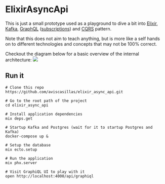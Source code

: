 # ElixirAsyncApi

This is just a small prototype used as a playground to dive a bit into [Elixir](https://elixir-lang.org/), [Kafka](https://kafka.apache.org/), [GraphQL](https://graphql.org/) ([subscriptions](https://graphql.org/blog/subscriptions-in-graphql-and-relay/)) and [CQRS](https://medium.com/@danielckv/introduction-to-cqrs-in-microservices-70e4759d9ecc) pattern.

Note that this does not aim to teach anything, but is more like a self hands on to different technologies and concepts that may not be 100% correct.

Checkout the diagram below for a basic overview of the internal architecture:
<img src="https://github.com/aviscasillas/elixir_async_api/context_diagram.jpg">


## Run it

```shell
# Clone this repo
https://github.com/aviscasillas/elixir_async_api.git

# Go to the root path of the project
cd elixir_async_api

# Install application dependencies
mix deps.get

# Startup Kafka and Postgres (wait for it to startup Postgres and Kafka)
docker-compose up &

# Setup the database
mix ecto.setup

# Run the application
mix phx.server

# Visit GraphiQL UI to play with it
open http://localhost:4000/api/graphiql
```

